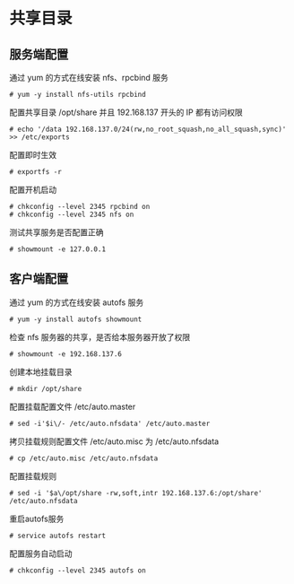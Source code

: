 # 共享目录

## 服务端配置

通过 yum 的方式在线安装 nfs、rpcbind 服务
```shell
# yum -y install nfs-utils rpcbind
```

配置共享目录 /opt/share 并且 192.168.137 开头的 IP 都有访问权限
```shell
# echo '/data 192.168.137.0/24(rw,no_root_squash,no_all_squash,sync)' >> /etc/exports
```

配置即时生效
```shell
# exportfs -r
```

配置开机启动
```shell
# chkconfig --level 2345 rpcbind on
# chkconfig --level 2345 nfs on
```

测试共享服务是否配置正确
```shell
# showmount -e 127.0.0.1
```

## 客户端配置

通过 yum 的方式在线安装 autofs 服务
```shell
# yum -y install autofs showmount
```

检查 nfs 服务器的共享，是否给本服务器开放了权限
```shell
# showmount -e 192.168.137.6
```

创建本地挂载目录
```shell
# mkdir /opt/share
```

配置挂载配置文件 /etc/auto.master
```shell
# sed -i'$i\/- /etc/auto.nfsdata' /etc/auto.master
```

拷贝挂载规则配置文件 /etc/auto.misc 为 /etc/auto.nfsdata
```shell
# cp /etc/auto.misc /etc/auto.nfsdata
```

配置挂载规则
```shell
# sed -i '$a\/opt/share -rw,soft,intr 192.168.137.6:/opt/share' /etc/auto.nfsdata
```

重启autofs服务
```shell
# service autofs restart
```

配置服务自动启动
```shell
# chkconfig --level 2345 autofs on
```
